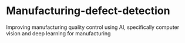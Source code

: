# Manufacturing-defect-detection
Improving manufacturing quality control using AI, specifically computer vision and deep learning for manufacturing
